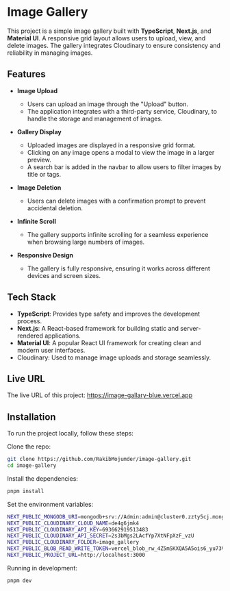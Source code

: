 # Image Gallery

This project is a simple image gallery built with **TypeScript**, **Next.js**, and **Material UI**. A responsive grid layout allows users to upload, view, and delete images. The gallery integrates Cloudinary to ensure consistency and reliability in managing images.

## Features

- **Image Upload**  
  - Users can upload an image through the "Upload" button. 
  - The application integrates with a third-party service, Cloudinary, to handle the storage and management of images.

- **Gallery Display**  
  - Uploaded images are displayed in a responsive grid format.
  - Clicking on any image opens a modal to view the image in a larger preview.
  - A search bar is added in the navbar to allow users to filter images by title or tags.

- **Image Deletion**  
  - Users can delete images with a confirmation prompt to prevent accidental deletion.

- **Infinite Scroll**  
  - The gallery supports infinite scrolling for a seamless experience when browsing large numbers of images.

- **Responsive Design**  
  - The gallery is fully responsive, ensuring it works across different devices and screen sizes.

## Tech Stack

- **TypeScript**: Provides type safety and improves the development process.
- **Next.js**: A React-based framework for building static and server-rendered applications.
- **Material UI**: A popular React UI framework for creating clean and modern user interfaces.
- Cloudinary: Used to manage image uploads and storage seamlessly.

## Live URL

The live URL of this project: https://image-gallary-blue.vercel.app

## Installation

To run the project locally, follow these steps:

Clone the repo:

```bash
git clone https://github.com/RakibMojumder/image-gallery.git
cd image-gallery
```

Install the dependencies:

```bash
pnpm install
```

Set the environment variables:

```bash
NEXT_PUBLIC_MONGODB_URI=mongodb+srv://Admin:admin@cluster0.zzty5cj.mongodb.net/image-gallery
NEXT_PUBLIC_CLOUDINARY_CLOUD_NAME=de4g6jmk4
NEXT_PUBLIC_CLOUDINARY_API_KEY=693662919513483
NEXT_PUBLIC_CLOUDINARY_API_SECRET=2s3bMgs2LAcfYp7XtNFpXzF_vzU
NEXT_PUBLIC_CLOUDINARY_FOLDER=image_gallery
NEXT_PUBLIC_BLOB_READ_WRITE_TOKEN=vercel_blob_rw_4Z5mSKXQA5A5ois6_yu73VlAeArmnmxN7HmBjtDQFk4R5ru
NEXT_PUBLIC_PROJECT_URL=http://localhost:3000
```

Running in development:

```bash
pnpm dev
```
